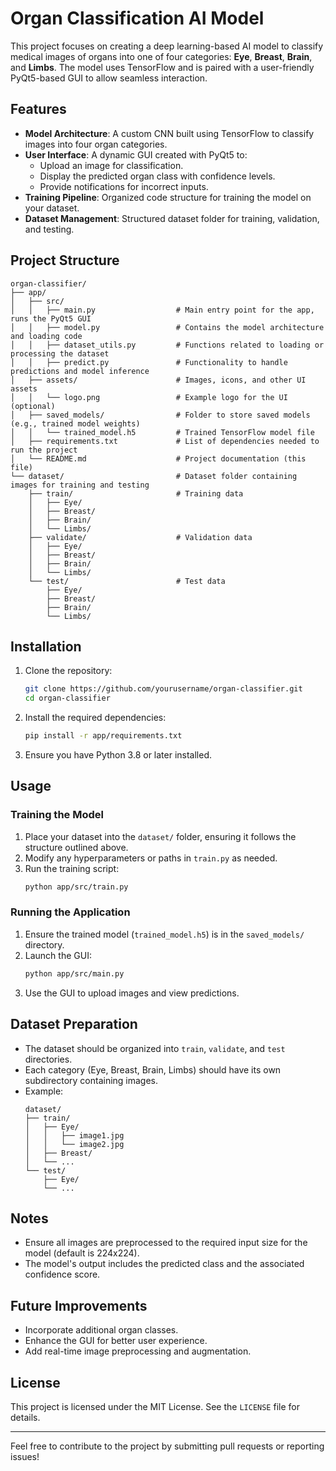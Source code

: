 # Organ Classification AI Model

This project focuses on creating a deep learning-based AI model to classify medical images of organs into one of four categories: **Eye**, **Breast**, **Brain**, and **Limbs**. The model uses TensorFlow and is paired with a user-friendly PyQt5-based GUI to allow seamless interaction.

## Features

- **Model Architecture**: A custom CNN built using TensorFlow to classify images into four organ categories.
- **User Interface**: A dynamic GUI created with PyQt5 to:
  - Upload an image for classification.
  - Display the predicted organ class with confidence levels.
  - Provide notifications for incorrect inputs.
- **Training Pipeline**: Organized code structure for training the model on your dataset.
- **Dataset Management**: Structured dataset folder for training, validation, and testing.

## Project Structure

```
organ-classifier/
├── app/
│   ├── src/
│   │   ├── main.py                  # Main entry point for the app, runs the PyQt5 GUI
│   │   ├── model.py                 # Contains the model architecture and loading code
│   │   ├── dataset_utils.py         # Functions related to loading or processing the dataset
│   │   ├── predict.py               # Functionality to handle predictions and model inference
│   ├── assets/                      # Images, icons, and other UI assets
│   │   └── logo.png                 # Example logo for the UI (optional)
│   ├── saved_models/                # Folder to store saved models (e.g., trained model weights)
│   │   └── trained_model.h5         # Trained TensorFlow model file
│   ├── requirements.txt             # List of dependencies needed to run the project
│   └── README.md                    # Project documentation (this file)
└── dataset/                         # Dataset folder containing images for training and testing
    ├── train/                       # Training data
    │   ├── Eye/
    │   ├── Breast/
    │   ├── Brain/
    │   └── Limbs/
    ├── validate/                    # Validation data
    │   ├── Eye/
    │   ├── Breast/
    │   ├── Brain/
    │   └── Limbs/
    └── test/                        # Test data
        ├── Eye/
        ├── Breast/
        ├── Brain/
        └── Limbs/
```

## Installation

1. Clone the repository:
   ```bash
   git clone https://github.com/yourusername/organ-classifier.git
   cd organ-classifier
   ```

2. Install the required dependencies:
   ```bash
   pip install -r app/requirements.txt
   ```

3. Ensure you have Python 3.8 or later installed.

## Usage

### Training the Model

1. Place your dataset into the `dataset/` folder, ensuring it follows the structure outlined above.
2. Modify any hyperparameters or paths in `train.py` as needed.
3. Run the training script:
   ```bash
   python app/src/train.py
   ```

### Running the Application

1. Ensure the trained model (`trained_model.h5`) is in the `saved_models/` directory.
2. Launch the GUI:
   ```bash
   python app/src/main.py
   ```
3. Use the GUI to upload images and view predictions.

## Dataset Preparation

- The dataset should be organized into `train`, `validate`, and `test` directories.
- Each category (Eye, Breast, Brain, Limbs) should have its own subdirectory containing images.
- Example:
  ```
  dataset/
  ├── train/
  │   ├── Eye/
  │   │   ├── image1.jpg
  │   │   └── image2.jpg
  │   ├── Breast/
  │   └── ...
  └── test/
      ├── Eye/
      └── ...
  ```

## Notes

- Ensure all images are preprocessed to the required input size for the model (default is 224x224).
- The model's output includes the predicted class and the associated confidence score.

## Future Improvements

- Incorporate additional organ classes.
- Enhance the GUI for better user experience.
- Add real-time image preprocessing and augmentation.

## License

This project is licensed under the MIT License. See the `LICENSE` file for details.

---

Feel free to contribute to the project by submitting pull requests or reporting issues!


